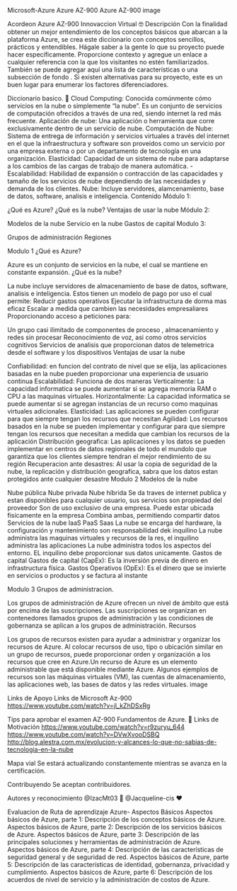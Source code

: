 Microsoft-Azure
Azure AZ-900 Azure AZ-900
image

Acordeon Azure AZ-900 Innovaccion Virtual 🤓
Descripción
Con la finalidad obtener un mejor entendimiento de los conceptos básicos que abarcan a la plataforma Azure, se crea este diccionario con conceptos sencillos, prácticos y entendibles. Hágale saber a la gente lo que su proyecto puede hacer específicamente. Proporcione contexto y agregue un enlace a cualquier referencia con la que los visitantes no estén familiarizados. También se puede agregar aquí una lista de características o una subsección de fondo . Si existen alternativas para su proyecto, este es un buen lugar para enumerar los factores diferenciadores.

Diccionario basico. 🤙
Cloud Computing: Conocida comúnmente cómo servicios en la nube o simplemente “la nube”. Es un conjunto de servicios de computación ofrecidos a través de una red, siendo internet la red más frecuente.
Aplicación de nube: Una aplicación o herramienta que corre exclusivamente dentro de un servicio de nube.
Computación de Nube: Sistema de entrega de información y servicios virtuales a través del internet en el que la infraestructura y software son proveídos como un servicio por una empresa externa o por un departamento de tecnología en una organización.
Elasticidad: Capacidad de un sistema de nube para adaptarse a los cambios de las cargas de trabajo de manera automática. -Escalabilidad: Habilidad de expansión o contracción de las capacidades y tamaño de los servicios de nube dependiendo de las necesidades y demanda de los clientes.
Nube: Incluye servidores, alamcenamiento, base de datos, software, analisis e inteligencia.
Contenido
Módulo 1:

¿Qué es Azure?
¿Qué es la nube?
Ventajas de usar la nube
Módulo 2:

Modelos de la nube
Servicio en la nube
Gastos de capital
Modulo 3:

Grupos de administración
Regiones



Modulo 1
¿Qué es Azure?

Azure es un conjunto de servicios en la nube, el cual se mantiene en constante expansión.
¿Qué es la nube?

La nube incluye servidores de almacenamiento de base de datos, software, analisis e inteligencia. Estos tienen un modelo de pago por uso el cual permite:
Reducir gastos operativos
Ejecutar la infrastructura de dorma mas eficaz
Escalar a medida que cambien las necesidades empresaliares
Proporcionando acceso a peticiones para:

Un grupo casi ilimitado de componentes de proceso , almacenamiento y redes sin procesar
Reconocimiento de voz, asi como otros servicios cognitivos
Servicios de analisis que proporcionan datos de telemetrica desde el software y los dispositivos
Ventajas de usar la nube

Confiabilidad: en funcion del contrato de nivel que se elija, las aplicaciones basadas en la nube pueden proporcionar una experiencia de usuario continua
Escalabilidad: Funciona de dos maneras
Verticalmente: La capacidad informatica se puede aumentar si se agrega memoria RAM o CPU a las maquinas virtuales.
Horizontalmente: La capacidad informatica se puede aumentar si se agregan instancias de un recurso como maquinas virtuales adicionales.
Elasticidad: Las aplicaciones se pueden configurar para que siempre tengan los recursos que necesitan
Agilidad: Los recursos basados en la nube se pueden implementar y configurar para que siempre tengan los recursos que necesitan a medida que cambian los recursos de la aplicación
Distribución geografica: Las aplicaciones y los datos se pueden implementar en centros de datos regionales de todo el mundolo que garantiza que los clientes siempre tendran el mejor rendimiento de su región
Recuperacion ante desastres: Al usar la copia de seguridad de la nube, la replicación y distribución geografica, sabra que los datos estan protegidos ante cualquier desastre
Modulo 2
Modelos de la nube

Nube pública	Nube privada	Nube híbrida
Se da traves de internet publica y estan disponibles para cualquier usuario, sus servicios son propiedad del proveedor	Son de uso exclusivo de una empresa. Puede estar ubicada fisicamente en la empresa	Combina ambas, permitiendo compartir datos
Servicios de la nube
IaaS	PaaS	Saas
La nube se encarga del hardware, la configuración y mantenimiento son responsabilidad dek inquilino	La nube administra las maquinas virtuales y recursos de la res, el inquilino administra las aplicaciones	La nube administra todos los aspectos del entorno. EL inquilino debe proporcionar sus datos unicamente.
Gastos de capital
Gastos de capital (CapEx): Es la inversión previa de dinero en infrastructura física.
Gastos Operativos (OpEx): Es el dinero que se invierte en servicios o productos y se factura al instante



Modulo 3
Grupos de administracion.

Los grupos de administración de Azure ofrecen un nivel de ámbito que está por encima de las suscripciones. Las suscripciones se organizan en contenedores llamados grupos de administración y las condiciones de gobernanza se aplican a los grupos de administración.
Recursos

Los grupos de recursos existen para ayudar a administrar y organizar los recursos de Azure. Al colocar recursos de uso, tipo o ubicación similar en un grupo de recursos, puede proporcionar orden y organización a los recursos que cree en Azure.Un recurso de Azure es un elemento administrable que está disponible mediante Azure. Algunos ejemplos de recursos son las máquinas virtuales (VM), las cuentas de almacenamiento, las aplicaciones web, las bases de datos y las redes virtuales.
image


Links de Apoyo
Links de Microsoft Az-900 https://www.youtube.com/watch?v=jl_kZhDSxRg

Tips para aprobar el examen AZ-900 Fundamentos de Azure. 🏁
Links de Motivación https://www.youtube.com/watch?v=r9zuryu_644 https://www.youtube.com/watch?v=DVwXvooDSBQ http://blog.alestra.com.mx/evolucion-y-alcances-lo-que-no-sabias-de-tecnologia-en-la-nube

Mapa vial
Se estará actualizando constantemente mientras se avanza en la certificación.

Contribuyendo
Se aceptan contribuidores.

Autores y reconocimiento
@IzacMt03 🎈
@Jacqueline-cis ❤️

Evaluacion de Ruta de aprendizaje Azure- Aspectos Básicos
 Aspectos básicos de Azure, parte 1: Descripción de los conceptos básicos de Azure.
 Aspectos básicos de Azure, parte 2: Descripción de los servicios básicos de Azure.
 Aspectos básicos de Azure, parte 3: Descripción de las principales soluciones y herramientas de administración de Azure.
 Aspectos básicos de Azure, parte 4: Descripción de las características de seguridad general y de seguridad de red.
 Aspectos básicos de Azure, parte 5: Descripción de las características de identidad, gobernanza, privacidad y cumplimiento.
 Aspectos básicos de Azure, parte 6: Descripción de los acuerdos de nivel de servicio y la administración de costos de Azure.
